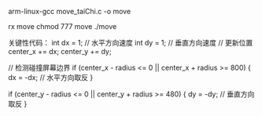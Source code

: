 arm-linux-gcc move_taiChi.c -o move

rx move
chmod 777 move
./move

关键性代码：
int dx = 1; // 水平方向速度
int dy = 1; // 垂直方向速度
// 更新位置
center_x += dx;
center_y += dy;

// 检测碰撞屏幕边界
if (center_x - radius <= 0 || center_x + radius >= 800)
{
    dx = -dx; // 水平方向取反
}

if (center_y - radius <= 0 || center_y + radius >= 480)
{
    dy = -dy; // 垂直方向取反
}